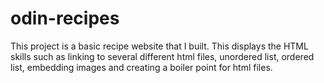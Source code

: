# odin-recipes
This project is a basic recipe website that I built.
This displays the HTML skills such as  linking to several different html files, unordered list, ordered list, embedding images and creating a boiler point for html files.